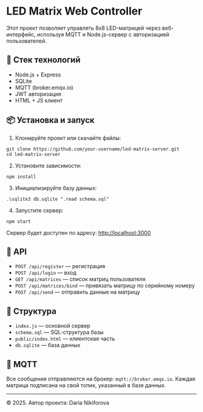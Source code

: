 
# LED Matrix Web Controller

Этот проект позволяет управлять 8x8 LED-матрицей через веб-интерфейс, используя MQTT и Node.js-сервер с авторизацией пользователей.

## 🔧 Стек технологий

- Node.js + Express
- SQLite
- MQTT (broker.emqx.io)
- JWT авторизация
- HTML + JS клиент

## 📦 Установка и запуск

1. Клонируйте проект или скачайте файлы:
```
git clone https://github.com/your-username/led-matrix-server.git
cd led-matrix-server
```

2. Установите зависимости:
```
npm install
```

3. Инициализируйте базу данных:
```
.\sqlite3 db.sqlite ".read schema.sql"
```

4. Запустите сервер:
```
npm start
```

Сервер будет доступен по адресу: [http://localhost:3000](http://localhost:3000)

## 🔐 API

- `POST /api/register` — регистрация
- `POST /api/login` — вход
- `GET /api/matrices` — список матриц пользователя
- `POST /api/matrices/bind` — привязать матрицу по серийному номеру
- `POST /api/send` — отправить данные на матрицу

## 📁 Структура

- `index.js` — основной сервер
- `schema.sql` — SQL-структура базы
- `public/index.html` — клиентская часть
- `db.sqlite` — база данных

## 📡 MQTT

Все сообщения отправляются на брокер: `mqtt://broker.emqx.io`. Каждая матрица подписана на свой топик, указанный в базе данных.

---

© 2025. Автор проекта: Daria Nikiforova
